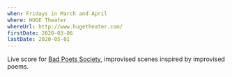 ```yaml
---
when: Fridays in March and April
where: HUGE Theater
whereUrl: http://www.hugetheater.com/
firstDate: 2020-03-06
lastDate: 2020-05-01
---
```


Live score for [Bad Poets Society], improvised scenes inspired by
improvised poems.

[Bad Poets Society]: https://www.facebook.com/badpoetssocietyimprov/
